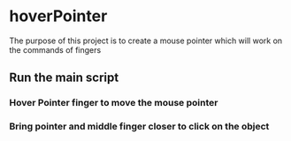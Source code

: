 # hoverPointer
The purpose of this project is to create a mouse pointer which will work on the commands of fingers
## Run the main script

### Hover Pointer finger to move the mouse pointer
### Bring pointer and middle finger closer to click on the object
